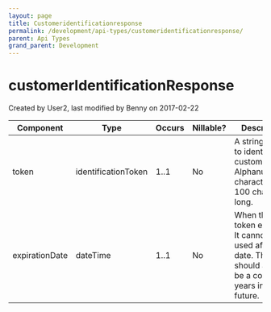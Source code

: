 ```yaml
---
layout: page
title: Customeridentificationresponse
permalink: /development/api-types/customeridentificationresponse/
parent: Api Types
grand_parent: Development
---
```




# customerIdentificationResponse 
Created by User2, last modified by Benny on 2017-02-22
  
| Component      | Type                | Occurs | Nillable? | Description                                                                                                               |
|----------------|---------------------|--------|-----------|---------------------------------------------------------------------------------------------------------------------------|
| token          | identificationToken | 1..1   | No        | A string used to identify a customer. Alphanumerical characters, 100 characters long.                                     |
| expirationDate | dateTime            | 1..1   | No        | When this token expires. It cannot be used after that date. This date should at least be a couple of years in the future. |
  

